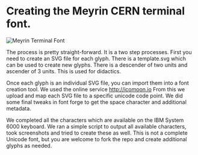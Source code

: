 # Creating the Meyrin CERN terminal font.

![Meyrin Terminal Font](http://i.imgur.com/doCoEa3.png)

The process is pretty straight-forward. It is a two step processes. First you need to create an SVG file for each glyph. There is a template.svg which can be used to create new glyphs. There is a descender of two units and ascender of 3 units. This is used for didactics.

Once each glyph is an individual SVG file, you can import them into a font creation tool. We used the online service http://icomoon.io From this we upload and map each SVG file to a specific unicode code point. We did some final tweaks in font forge to get the space character and additional metadata. 

We completed all the characters which are available on the IBM System 6000 keyboard. We ran a simple script to output all available characters, took screenshots and tried to create these as well. This is not a complete Unicode font, but you are welcome to fork the repo and create additional glyphs as needed.